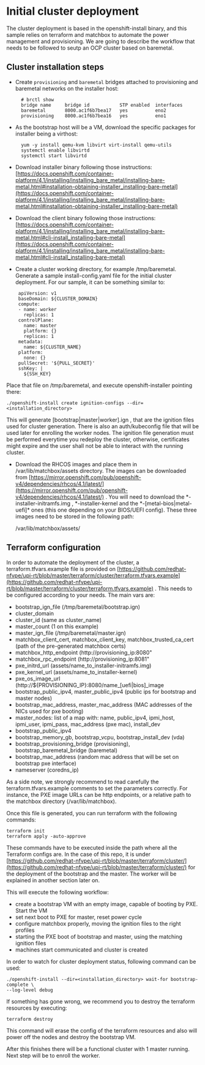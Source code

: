 # Initial cluster deployment

The cluster deployment is based in the openshift-install binary, and this sample relies on terraform and matchbox to automate the power management and provisioning. We are going to describe the workflow that needs to be followed to seutp an OCP cluster based on baremetal.

## Cluster installation steps

- Create `provisioning` and `baremetal` bridges attached to provisioning and baremetal networks on the installer host:

        # brctl show
        bridge name	    bridge id		    STP enabled	 interfaces
        baremetal		8000.ac1f6b7bea17	yes		     eno2
        provisioning	8000.ac1f6b7bea16	yes		     eno1
- As the bootstrap host will be a VM, download the specific packages for installer being a virthost:

        yum -y install qemu-kvm libvirt virt-install qemu-utils
        systemctl enable libvirtd
        systemctl start libvirtd

 - Download installer binary following those instructions: [https://docs.openshift.com/container-platform/4.1/installing/installing_bare_metal/installing-bare-metal.html#installation-obtaining-installer_installing-bare-metal](https://docs.openshift.com/container-platform/4.1/installing/installing_bare_metal/installing-bare-metal.html#installation-obtaining-installer_installing-bare-metal)
 - Download the client binary following those instructions: [https://docs.openshift.com/container-platform/4.1/installing/installing_bare_metal/installing-bare-metal.html#cli-install_installing-bare-metal](https://docs.openshift.com/container-platform/4.1/installing/installing_bare_metal/installing-bare-metal.html#cli-install_installing-bare-metal)
 - Create a cluster working directory, for example /tmp/baremetal. Generate a sample install-config.yaml file for the initial cluster deployment. For our sample, it can be something similar to:

		apiVersion: v1
		baseDomain: ${CLUSTER_DOMAIN}
		compute:
		- name: worker
		  replicas: 1
		controlPlane:
		  name: master
		  platform: {}
		  replicas: 1
		metadata:
		  name: ${CLUSTER_NAME}
		platform:
		  none: {}
		pullSecret: '${PULL_SECRET}'
		sshKey: |
		  ${SSH_KEY}
Place that file on /tmp/baremetal, and execute openshift-installer pointing there:

    ./openshift-install create ignition-configs --dir=<installation_directory>

This will generate [bootstrap|master|worker].ign , that are the ignition files used for cluster generation. There is also an auth/kubeconfig file that will be used later for enrolling the worker nodes. The ignition file generation must be performed everytime you redeploy the cluster, otherwise, certificates might expire and the user shall not be able to interact with the running cluster.

- Download the RHCOS images and place them in /var/lib/matchbox/assets directory. The images can be downloaded from [https://mirror.openshift.com/pub/openshift-v4/dependencies/rhcos/4.1/latest/](https://mirror.openshift.com/pub/openshift-v4/dependencies/rhcos/4.1/latest/) . You will need to download the *-installer-initramfs.img , *-installer-kernel  and the *-[metal-bios|metal-uefi]\* ones (this one depending on your BIOS/UEFI config). These three images need to be stored in the following path:

    /var/lib/matchbox/assets/

## Terraform configuration
In order to automate the deployment of the cluster, a terraform.tfvars.example file is provided on [https://github.com/redhat-nfvpe/upi-rt/blob/master/terraform/cluster/terraform.tfvars.example](https://github.com/redhat-nfvpe/upi-rt/blob/master/terraform/cluster/terraform.tfvars.example) . This needs to be configured according to your needs. The main vars are:
- bootstrap_ign_file (/tmp/baremetal/bootstrap.ign)
- cluster_domain
- cluster_id (same as cluster_name)
- master_count (1 on this example)
- master_ign_file (/tmp/baremetal/master.ign)
- matchbox_client_cert, matchbox_client_key, matchbox_trusted_ca_cert (path of the pre-generated matchbox certs)
- matchbox_http_endpoint (http://provisioning_ip:8080"
- matchbox_rpc_endpoint (http://provisioning_ip:8081"
- pxe_initrd_url (assets/name_to_installer-initramfs.img)
- pxe_kernel_url (assets/name_to_installer-kernel)
- pxe_os_image_url (http://${PROVISIONING_IP}:8080/name_[uefi|bios]_image
- bootstrap_public_ipv4, master_public_ipv4 (public ips for bootstrap and master nodes)
- bootstrap_mac_address, master_mac_address (MAC addresses of the NICs used for pxe booting)
- master_nodes: list of a map with: name, public_ipv4, ipmi_host, ipmi_user, ipmi_pass, mac_address (pxe mac), install_dev
- bootstrap_public_ipv4
- bootstrap_memory_gb, bootstrap_vcpu, bootstrap_install_dev (vda)
- bootstrap_provisioning_bridge (provisioning), bootstrap_baremetal_bridge (baremetal)
- bootstrap_mac_address (random mac address that will be set on bootstrap pxe interface)
- nameserver (coredns_ip)

As a side note, we strongly recommend to read carefully the terraform.tfvars.example comments to set the parameters correctly. For instance, the PXE image URLs can be http endpoints, or a relative path to the matchbox directory (/var/lib/matchbox).

Once this file is generated, you can run terraform with the following commands:

    terraform init
    terraform apply -auto-approve

These commands have to be executed inside the path where all the Terraform configs are. In the case of this repo, it is under [https://github.com/redhat-nfvpe/upi-rt/blob/master/terraform/cluster/](https://github.com/redhat-nfvpe/upi-rt/blob/master/terraform/cluster/) for the deployment of the bootstrap and the master. The worker will be explained in another section later on.

This will execute the following workflow:

 - create a bootstrap VM with an empty image, capable of booting by PXE. Start the VM
 - set next boot to PXE for master, reset power cycle
 - configure matchbox properly, moving the ignition files to the right profiles
 - starting the PXE boot of bootstrap and master, using the matching ignition files
 - machines start communicated and cluster is created

In order to watch for cluster deployment status, following command can be used:

    ./openshift-install --dir=<installation_directory> wait-for bootstrap-complete \
    --log-level debug

If something has gone wrong, we recommend you to destroy the terraform resources by executing:

    terraform destroy

This command will erase the config of the terraform resources and also will power off the nodes and destroy the bootstrap VM.

After this finishes there will be a functional cluster with 1 master running. Next step will be to enroll the worker.
